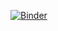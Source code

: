 [![Binder](https://mybinder.org/badge_logo.svg)](https://mybinder.org/v2/gh/PhilippPelz/teaching_erlangen/HEAD?filepath=https%3A%2F%2Fgithub.com%2FPhilippPelz%2Fteaching_erlangen%2Fblob%2Fmain%2Fteaching_erlangen.ipynb)
